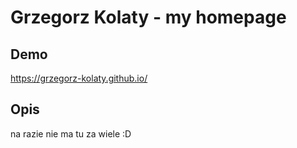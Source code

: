 # Grzegorz Kolaty - my homepage #
## Demo
https://grzegorz-kolaty.github.io/
## Opis
na razie nie ma tu za wiele :D
